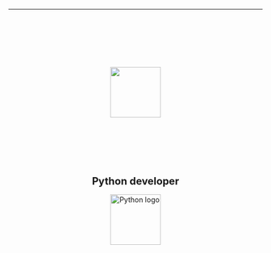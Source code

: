  ---
<div id="header" align="center">
  <img src=https://media2.giphy.com/media/v1.Y2lkPTc5MGI3NjExd3c2NHMzNGhhbThwejZkMDAwN2E2cGYwOGk3eGRpN2s5N2w3dzNociZlcD12MV9pbnRlcm5hbF9naWZfYnlfaWQmY3Q9Zw/3ohhwqrNt7rd9yuj7O/giphy.gif width="100" border="0" vspace="100"/>
</div>
<div id="description" align="center">
  <p>
    <b style="font-size:20px;">Python developer</b>
  </p>
 <img src="https://img3.akspic.ru/previews/0/9/2/3/6/163290/163290-logotip_python-piton-ikona-algoritmicheskij_yazyk-logo-x750.jpg" alt="Python logo" width="100"/>
</div>
